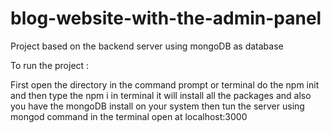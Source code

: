 # blog-website-with-the-admin-panel
Project based on the backend server using mongoDB as database

To run the project :

First open the directory in the command prompt or terminal
do the npm init
and then type the npm i in terminal it will install all the packages
and also you have the mongoDB install on your system then tun the server using mongod command in the terminal
open at localhost:3000
